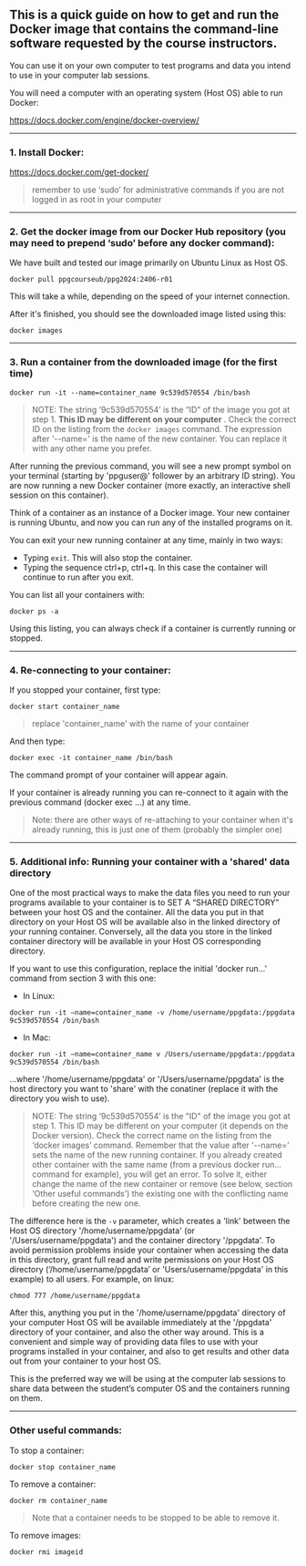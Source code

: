 ## This is a quick guide on how to get and run the Docker image that contains the command-line software requested by the course instructors. 

You can use it on your own computer to test programs and data you intend to use in your computer lab sessions. 

You will need a computer with an operating system (Host OS) able to run Docker:

https://docs.docker.com/engine/docker-overview/

---

### 1. Install Docker:

https://docs.docker.com/get-docker/

> remember to use ‘sudo’ for administrative commands if you are not logged in as root in your computer


---

### 2. Get the docker image from our Docker Hub repository (you may need to prepend ‘sudo’ before any docker command):

We have built and tested our image primarily on Ubuntu Linux as Host OS.

`docker pull ppgcourseub/ppg2024:2406-r01`

This will take a while, depending on the speed of your internet connection.

After it's finished, you should see the downloaded image listed using this:

`docker images`

---

### 3. Run a container from the downloaded image (for the first time)

`docker run -it --name=container_name 9c539d570554 /bin/bash` 

> NOTE: The string ‘9c539d570554’ is the “ID” of the image you got at step 1. **This ID may be different on your computer**
> . Check the correct ID on the listing from the `docker images` command. The expression after '--name=' is
> the name of the new container. You can replace it with any other name you prefer.

After running the previous command, you will see a new prompt symbol on your terminal (starting by 'ppguser@' follower by an arbitrary ID string). You are now running a new Docker container (more exactly, an interactive shell session on this container). 

Think of a container as an instance of a Docker image. Your new container is running Ubuntu, and now you can run any of the installed programs on it.

You can exit your new running container at any time, mainly in two ways:
- Typing `exit`. This will also stop the container.
- Typing the sequence ctrl+p, ctrl+q. In this case the container will continue to run after you exit.

You can list all your containers with:

`docker ps -a`

Using this listing, you can always check if a container is currently running or stopped.

---

### 4. Re-connecting to your container:

If you stopped your container, first type:

`docker start container_name`

> replace 'container_name' with the name of your container

And then type:

`docker exec -it container_name /bin/bash`

The command prompt of your container will appear again.

If your container is already running you can re-connect to it again with the previous command (docker exec ...) at any time.

> Note: there are other ways of re-attaching to your container when it's already running, this is just one of them (probably the simpler one)

---

### 5. Additional info: Running your container with  a 'shared' data directory

One of the most practical ways to make the data files you need to run your programs available to your container is to SET A “SHARED DIRECTORY” between your host OS and the container. All the data you put in that directory on your Host OS will be available also in the linked directory of your running container. Conversely, all the data you store in the linked container directory will be available in your Host OS corresponding directory. 

If you want to use this configuration, replace the initial 'docker run...' command from section 3 with this one:

* In Linux:

`docker run -it –name=container_name -v /home/username/ppgdata:/ppgdata 9c539d570554 /bin/bash`

* In Mac:

`docker run -it –name=container_name v /Users/username/ppgdata:/ppgdata 9c539d570554 /bin/bash`

...where '/home/username/ppgdata' or '/Users/username/ppgdata' is the host directory you want to 'share' with the conatiner (replace it with the directory you wish to use).

> NOTE: The string ‘9c539d570554’ is the "ID" of the image you got at step 1.
> This ID may be different on your computer (it depends on the Docker version). Check the correct name on the listing from the ‘docker images’ command.
> Remember that the value after ‘--name=’ sets the name of the new running container. If you already created other container with the same name (from a previous docker run… command for example), you will get an error. To solve it, either change the name of the new container or remove (see below, section ‘Other useful commands’) the existing one with the conflicting name before creating the new one.

The difference here is the `-v` parameter, which creates a 'link' between the Host OS directory '/home/username/ppgdata' (or '/Users/username/ppgdata') and the container directory '/ppgdata'. To avoid permission problems inside your container when accessing the data in this directory, grant full read and write permissions on your Host OS directory (‘/home/username/ppgdata’ or 'Users/username/ppgdata' in this example) to all users. For example, on linux:

`chmod 777 /home/username/ppgdata`

After this, anything you put in the '/home/username/ppgdata' directory of your computer Host OS will be available immediately at the '/ppgdata' directory of your container, and also the other way around. This is a convenient and simple way of providing data files to use with your programs installed in your container, and also to get results and other data out from your container to your host OS.

This is the preferred way we will be using at the computer lab sessions to share data between the student’s computer OS and the containers running on them.

---

### Other useful commands:

To stop a container:

`docker stop container_name`

To remove a container:

`docker rm container_name`

> Note that a container needs to be stopped to be able to remove it.

To remove images:

`docker rmi imageid`







